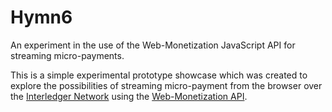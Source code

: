 # Hymn6
An experiment in the use of the Web-Monetization JavaScript API for streaming micro-payments.

This is a simple experimental prototype showcase which was created to explore the possibilities of streaming micro-payment from the browser over the [Interledger Network](https://interledger.org/) using the [Web-Monetization API](https://webmonetization.org/).
